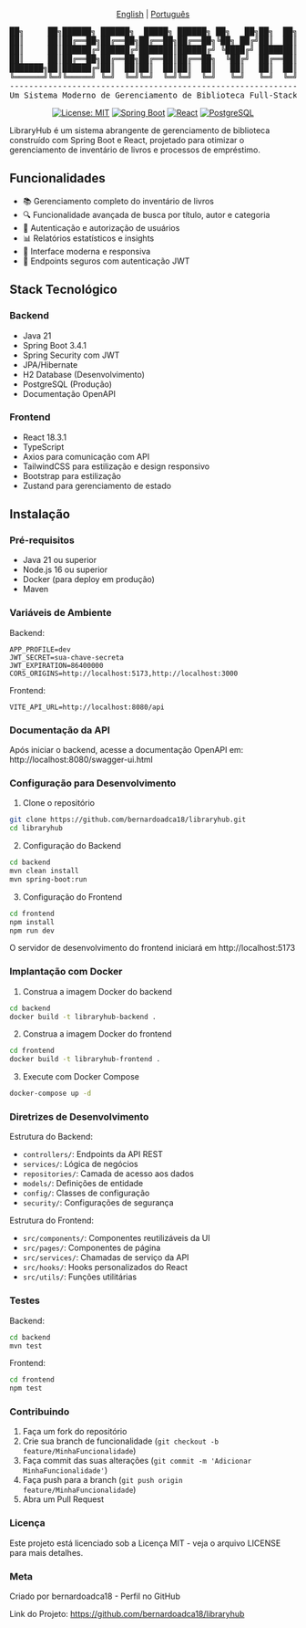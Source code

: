 <div align="center">
  
[English](README.md) | [Português](README.pt-br.md)
  
<pre>
██╗     ██╗██████╗ ██████╗  █████╗ ██████╗ ██╗   ██╗██╗  ██╗██╗   ██╗██████╗
██║     ██║██╔══██╗██╔══██╗██╔══██╗██╔══██╗╚██╗ ██╔╝██║  ██║██║   ██║██╔══██╗
██║     ██║██████╔╝██████╔╝███████║██████╔╝ ╚████╔╝ ███████║██║   ██║██████╔╝
██║     ██║██╔══██╗██╔══██╗██╔══██║██╔══██╗  ╚██╔╝  ██╔══██║██║   ██║██╔══██╗
███████╗██║██████╔╝██║  ██║██║  ██║██║  ██║   ██║   ██║  ██║╚██████╔╝██████╔╝
╚══════╝╚═╝╚═════╝ ╚═╝  ╚═╝╚═╝  ╚═╝╚═╝  ╚═╝   ╚═╝   ╚═╝  ╚═╝ ╚═════╝ ╚═════╝
---------------------------------------------------------------------------
Um Sistema Moderno de Gerenciamento de Biblioteca Full-Stack
</pre>

[![License: MIT](https://img.shields.io/badge/License-MIT-yellow.svg)](https://opensource.org/licenses/MIT)
[![Spring Boot](https://img.shields.io/badge/Spring%20Boot-3.4.1-brightgreen.svg)](https://spring.io/projects/spring-boot)
[![React](https://img.shields.io/badge/React-18.3.1-blue.svg)](https://reactjs.org/)
[![PostgreSQL](https://img.shields.io/badge/PostgreSQL-Latest-blue.svg)](https://www.postgresql.org/)

</div>

LibraryHub é um sistema abrangente de gerenciamento de biblioteca construído com Spring Boot e React, projetado para otimizar o gerenciamento de inventário de livros e processos de empréstimo.

## Funcionalidades

- 📚 Gerenciamento completo do inventário de livros
- 🔍 Funcionalidade avançada de busca por título, autor e categoria
- 👥 Autenticação e autorização de usuários
- 📊 Relatórios estatísticos e insights
- 📱 Interface moderna e responsiva
- 🔐 Endpoints seguros com autenticação JWT

## Stack Tecnológico

### Backend
- Java 21
- Spring Boot 3.4.1
- Spring Security com JWT
- JPA/Hibernate
- H2 Database (Desenvolvimento)
- PostgreSQL (Produção)
- Documentação OpenAPI

### Frontend
- React 18.3.1
- TypeScript
- Axios para comunicação com API
- TailwindCSS para estilização e design responsivo
- Bootstrap para estilização
- Zustand para gerenciamento de estado

## Instalação

### Pré-requisitos
- Java 21 ou superior
- Node.js 16 ou superior
- Docker (para deploy em produção)
- Maven

### Variáveis de Ambiente

Backend:
```properties
APP_PROFILE=dev
JWT_SECRET=sua-chave-secreta
JWT_EXPIRATION=86400000
CORS_ORIGINS=http://localhost:5173,http://localhost:3000
```

Frontend:
```properties
VITE_API_URL=http://localhost:8080/api
```

### Documentação da API
Após iniciar o backend, acesse a documentação OpenAPI em:
http://localhost:8080/swagger-ui.html

### Configuração para Desenvolvimento

1. Clone o repositório
```bash
git clone https://github.com/bernardoadca18/libraryhub.git
cd libraryhub
```
2. Configuração do Backend
```bash
cd backend
mvn clean install
mvn spring-boot:run
```

3. Configuração do Frontend
```bash
cd frontend
npm install
npm run dev
```
O servidor de desenvolvimento do frontend iniciará em http://localhost:5173

### Implantação com Docker

1. Construa a imagem Docker do backend
```bash
cd backend
docker build -t libraryhub-backend .
```

2. Construa a imagem Docker do frontend
```bash
cd frontend
docker build -t libraryhub-frontend .
```

3. Execute com Docker Compose
```bash
docker-compose up -d
```

### Diretrizes de Desenvolvimento

Estrutura do Backend:
- `controllers/`: Endpoints da API REST
- `services/`: Lógica de negócios
- `repositories/`: Camada de acesso aos dados
- `models/`: Definições de entidade
- `config/`: Classes de configuração
- `security/`: Configurações de segurança

Estrutura do Frontend:
- `src/components/`: Componentes reutilizáveis da UI
- `src/pages/`: Componentes de página
- `src/services/`: Chamadas de serviço da API
- `src/hooks/`: Hooks personalizados do React
- `src/utils/`: Funções utilitárias

### Testes

Backend:
```bash
cd backend
mvn test
```

Frontend:
```bash
cd frontend
npm test
```

### Contribuindo

1. Faça um fork do repositório
2. Crie sua branch de funcionalidade (`git checkout -b feature/MinhaFuncionalidade`)
3. Faça commit das suas alterações (`git commit -m 'Adicionar MinhaFuncionalidade'`)
4. Faça push para a branch (`git push origin feature/MinhaFuncionalidade`)
5. Abra um Pull Request

### Licença
Este projeto está licenciado sob a Licença MIT - veja o arquivo LICENSE para mais detalhes.

### Meta
Criado por bernardoadca18 - Perfil no GitHub

Link do Projeto: https://github.com/bernardoadca18/libraryhub

